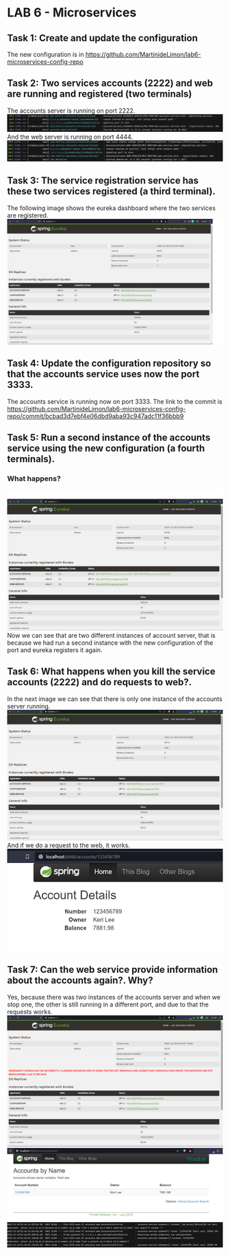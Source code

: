 # LAB 6 - Microservices

## Task 1: Create and update the configuration
The new configuration is in https://github.com/MartinideLimon/lab6-microservices-config-repo

## Task 2: Two services accounts (2222) and web are running and registered (two terminals)
The accounts server is running on port 2222.
![accounts-server-log](accounts-server-log.png)
And the web server is running on port 4444.
![web-server-log](web-server-log.png)

## Task 3: The service registration service has these two services registered (a third terminal).
The following image shows the eureka dashboard where the two services are registered.
![eureka-dashboard](eureka-dashboard.png)

## Task 4: Update the configuration repository so that the accounts service uses now the port 3333.
The accounts service is running now on port 3333.
The link to the commit is
https://github.com/MartinideLimon/lab6-microservices-config-repo/commit/bcbad3d7ebf4e06dbd9aba93c947adc11f36bbb9

## Task 5: Run a second instance of the accounts service using the new configuration (a fourth terminals). 
### What happens? 
![eureka-dashboard2](eureka-dashboard2.png)
Now we can see that are two different instances of account server, that is because we had run a second instance 
with the new configuration of the port and eureka registers it again.

## Task 6: What happens when you kill the service accounts (2222) and do requests to web?. 
In the next image we can see that there is only one instance of the accounts server running.
![eureka-dashboard3](eureka-dashboard3.png)
And if we do a request to the web, it works.
![web-request](web-request.png)

## Task 7: Can the web service provide information about the accounts again?. Why? 
Yes, because there was two instances of the accounts server and when we stop one, 
the other is still running in a different port, and due to that the requests works.
![eureka-dashboard4](eureka-dashboard4.png)
![web-request2](web-request2.png)
![request-log](request-log.png)


